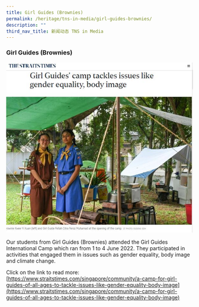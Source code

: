 ```yaml
---
title: Girl Guides (Brownies)
permalink: /heritage/tns-in-media/girl-guides-brownies/
description: ""
third_nav_title: 新闻动态 TNS in Media
---
```

### Girl Guides (Brownies)

![girl-guides-brownies](/images/Heritage/TNS%20in%20Media/img_girl-guides-brownies.JPG)

Our students from Girl Guides (Brownies) attended the Girl Guides International Camp which ran from 1 to 4 June 2022. They participated in activities that engaged them in issues such as gender equality, body image and climate change.

Click on the link to read more:<br> 
[https://www.straitstimes.com/singapore/community/a-camp-for-girl-guides-of-all-ages-to-tackle-issues-like-gender-equality-body-image](https://www.straitstimes.com/singapore/community/a-camp-for-girl-guides-of-all-ages-to-tackle-issues-like-gender-equality-body-image)
